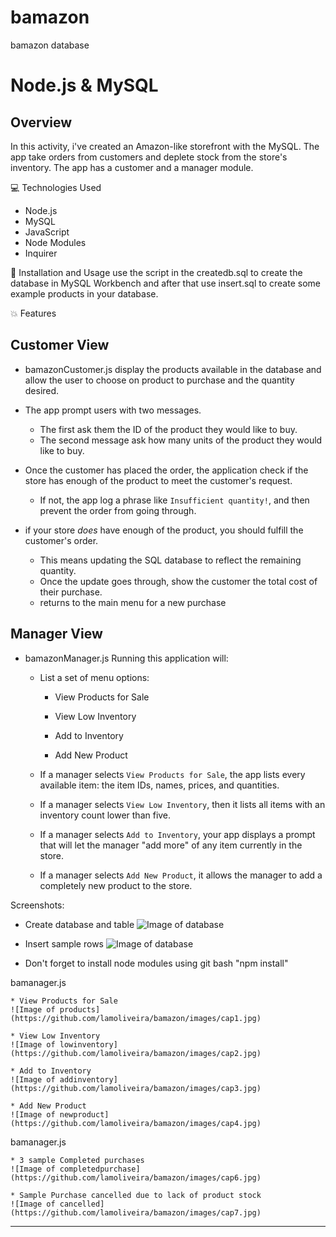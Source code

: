 # bamazon
bamazon database
# Node.js & MySQL

## Overview

In this activity, i've created an Amazon-like storefront with the MySQL. The app take orders from customers and deplete stock from the store's inventory. The app has a customer and a manager module. 

💻 Technologies Used
- Node.js
- MySQL
- JavaScript
- Node Modules
- Inquirer

📀 Installation and Usage
use the script in the createdb.sql to create the database in MySQL Workbench and after that use insert.sql to create some example products in your database.

💥 Features

## Customer View 

- bamazonCustomer.js display the products available in the database and allow the user to choose on product to  purchase and the quantity desired.

- The app prompt users with two messages.

   * The first ask them the ID of the product they would like to buy.
   * The second message ask how many units of the product they would like to buy.

- Once the customer has placed the order, the application check if the store has enough of the product to meet the customer's request.

   * If not, the app log a phrase like `Insufficient quantity!`, and then prevent the order from going through.

- if your store _does_ have enough of the product, you should fulfill the customer's order.
   * This means updating the SQL database to reflect the remaining quantity.
   * Once the update goes through, show the customer the total cost of their purchase.
   * returns to the main menu for a new purchase

## Manager View 

* bamazonManager.js Running this application will:

  * List a set of menu options:

    * View Products for Sale
    
    * View Low Inventory
    
    * Add to Inventory
    
    * Add New Product

  * If a manager selects `View Products for Sale`, the app lists every available item: the item IDs, names, prices, and quantities.

  * If a manager selects `View Low Inventory`, then it lists all items with an inventory count lower than five.

  * If a manager selects `Add to Inventory`, your app displays a prompt that will let the manager "add more" of any item currently in the store.

  * If a manager selects `Add New Product`, it allows the manager to add a completely new product to the store.

Screenshots:

- Create database and table
![Image of database](https://github.com/lamoliveira/bamazon/images/createdb.jpg)

- Insert sample rows 
![Image of database](https://github.com/lamoliveira/bamazon/images/insert.jpg)

- Don't forget to install node modules using git bash "npm install"

bamanager.js


    * View Products for Sale
    ![Image of products](https://github.com/lamoliveira/bamazon/images/cap1.jpg)

    * View Low Inventory
    ![Image of lowinventory](https://github.com/lamoliveira/bamazon/images/cap2.jpg)

    * Add to Inventory
    ![Image of addinventory](https://github.com/lamoliveira/bamazon/images/cap3.jpg)
    
    * Add New Product
    ![Image of newproduct](https://github.com/lamoliveira/bamazon/images/cap4.jpg)

bamanager.js

    * 3 sample Completed purchases
    ![Image of completedpurchase](https://github.com/lamoliveira/bamazon/images/cap6.jpg)

    * Sample Purchase cancelled due to lack of product stock
    ![Image of cancelled](https://github.com/lamoliveira/bamazon/images/cap7.jpg)

- - -



